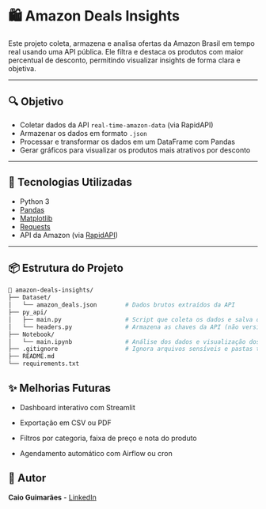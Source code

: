 # 🛍️ Amazon Deals Insights

Este projeto coleta, armazena e analisa ofertas da Amazon Brasil em tempo real usando uma API pública. Ele filtra e destaca os produtos com maior percentual de desconto, permitindo visualizar insights de forma clara e objetiva.


---

## 🔍 Objetivo

- Coletar dados da API `real-time-amazon-data` (via RapidAPI)
- Armazenar os dados em formato `.json`
- Processar e transformar os dados em um DataFrame com Pandas
- Gerar gráficos para visualizar os produtos mais atrativos por desconto

---

## 🚀 Tecnologias Utilizadas

- Python 3
- [Pandas](https://pandas.pydata.org/)
- [Matplotlib](https://matplotlib.org/)
- [Requests](https://docs.python-requests.org/)
- API da Amazon (via [RapidAPI](https://rapidapi.com))

---

## 📦 Estrutura do Projeto

```bash
📁 amazon-deals-insights/
├── Dataset/
│   └── amazon_deals.json        # Dados brutos extraídos da API
├── py_api/
│   ├── main.py                  # Script que coleta os dados e salva o JSON
│   └── headers.py               # Armazena as chaves da API (não versionado)
├── Notebook/
│   └── main.ipynb               # Análise dos dados e visualização dos descontos
├── .gitignore                   # Ignora arquivos sensíveis e pastas temporárias
├── README.md
└── requirements.txt
```

## ✨ Melhorias Futuras

- Dashboard interativo com Streamlit

- Exportação em CSV ou PDF

- Filtros por categoria, faixa de preço e nota do produto

- Agendamento automático com Airflow ou cron

## 🧠 Autor

**Caio Guimarães** - [LinkedIn](https://www.linkedin.com/in/caio-guimar%C3%A3ess/)  


